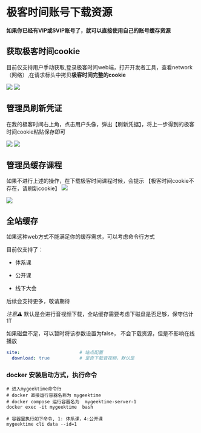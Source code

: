 # 极客时间账号下载资源

**如果你已经有VIP或SVIP账号了，就可以直接使用自己的账号缓存资源**


## 获取极客时间cookie
目前仅支持用户手动获取,登录极客时间web端，打开开发者工具，查看network（网络）,在请求标头中拷贝**极客时间完整的cookie**

<img src="../../images/browser_tool.png" />

<img src="../../images/geektime_cookies.png" />


## 管理员刷新凭证
在我的极客时间右上角，点击用户头像，弹出【刷新凭据】，将上一步得到的极客时间cookie粘贴保存即可

<img src="../../images/auth.png" />

<img src="../../images/cookies.png" />

## 管理员缓存课程
如果不进行上述的操作，在下载极客时间课程时候，会提示 【极客时间cookie不存在，请刷新cookie】
<img src="../../images/source_download.png" />

<img src="../../images/source_detail.png" />


## 全站缓存
如果这种web方式不能满足你的缓存需求，可以考虑命令行方式

目前仅支持了： 

 * 体系课

 * 公开课

 * 线下大会

后续会支持更多，敬请期待

*注意⚠️*  默认是会进行音视频下载，全站缓存需要考虑下磁盘是否足够，保守估计1T

如果磁盘不足，可以暂时将该参数设置为false， 不会下载资源，但是不影响在线播放

```yaml
site:                      # 站点配置
  download: true           # 是否下载音视频，默认是
```

### docker 安装启动方式，执行命令
```shell
# 进入mygeektime命令行
# docker 直接运行容器名称为 mygeektime
# docker compose 运行容器名为  mygeektime-server-1
docker exec -it mygeektime  bash 

# 容器里执行如下命令, 1: 体系课，4:公开课
mygeektime cli data --id=1 
```